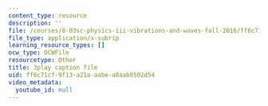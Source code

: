 ```yaml
---
content_type: resource
description: ''
file: /courses/8-03sc-physics-iii-vibrations-and-waves-fall-2016/ff6c71cf9f13a21aaabea8aab0502d54_b1eKhyC9TTo.srt
file_type: application/x-subrip
learning_resource_types: []
ocw_type: OCWFile
resourcetype: Other
title: 3play caption file
uid: ff6c71cf-9f13-a21a-aabe-a8aab0502d54
video_metadata:
  youtube_id: null
---
```


